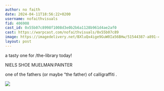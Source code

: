 ```yaml
---
author: no faith
date: 2024-04-11T18:56:22+0200
username: nofaithvisuals
fid: 406908
cast_id: 0x55b07c8998f1008d3e0b2b6a1128b961d4ae2af0
cast: https://warpcast.com/nofaithvisuals/0x55b07c89
image: https://imagedelivery.net/BXluQx4ige9GuW0Ia56BHw/51544387-a891-42af-d6fa-cd49e583c000/original
layout: post
---
```

a tasty one for /the-library today!  
  
NIELS SHOE MUELMAN:PAINTER  
  
one of the fathers (or  maybe “the father) of calligraffiti .  

![](https://imagedelivery.net/BXluQx4ige9GuW0Ia56BHw/51544387-a891-42af-d6fa-cd49e583c000/original)